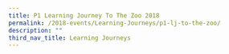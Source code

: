 ```yaml
---
title: P1 Learning Journey To The Zoo 2018
permalink: /2018-events/Learning-Journeys/p1-lj-to-the-zoo/
description: ""
third_nav_title: Learning Journeys
---
```

